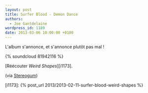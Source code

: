```yaml
---
layout: post
title: Surfer Blood - Demon Dance
authors:
  - Joe Gantdelaine
wordpress_id: 1189
date: 2013-03-06 10:00:00 +0100
---
```


L'album s'annonce, et s'annonce plutôt pas mal !

{% soundcloud 81942116 %}

[Réécouter _Weird Shapes_][i1173].

(via [Stereogum](http://stereogum.com/1280211/surfer-blood-demon-dance/mp3s/))

[i1173]: {% post_url 2013/2013-02-11-surfer-blood-weird-shapes %}
